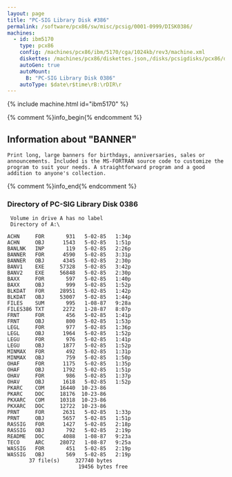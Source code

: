 ```yaml
---
layout: page
title: "PC-SIG Library Disk #386"
permalink: /software/pcx86/sw/misc/pcsig/0001-0999/DISK0386/
machines:
  - id: ibm5170
    type: pcx86
    config: /machines/pcx86/ibm/5170/cga/1024kb/rev3/machine.xml
    diskettes: /machines/pcx86/diskettes.json,/disks/pcsigdisks/pcx86/diskettes.json
    autoGen: true
    autoMount:
      B: "PC-SIG Library Disk 0386"
    autoType: $date\r$time\rB:\rDIR\r
---
```


{% include machine.html id="ibm5170" %}

{% comment %}info_begin{% endcomment %}

## Information about "BANNER"

    Print long, large banners for birthdays, anniversaries, sales or
    announcements. Included is the MS-FORTRAN source code to customize the
    program to suit your needs. A straightforward program and a good
    addition to anyone's collection.
{% comment %}info_end{% endcomment %}


### Directory of PC-SIG Library Disk 0386

     Volume in drive A has no label
     Directory of A:\

    ACHN     FOR       931   5-02-85   1:34p
    ACHN     OBJ      1543   5-02-85   1:51p
    BANLNK   INP       119   5-02-85   2:26p
    BANNER   FOR      4590   5-02-85   3:31p
    BANNER   OBJ      4345   5-02-85   2:30p
    BANV1    EXE     57328   5-02-85   3:42p
    BANV2    EXE     56848   5-02-85   2:30p
    BAXX     FOR       597   5-02-85   1:40p
    BAXX     OBJ       999   5-02-85   1:52p
    BLKDAT   FOR     28951   5-02-85   1:42p
    BLKDAT   OBJ     53007   5-02-85   1:44p
    FILES    SUM       995   1-08-87   9:28a
    FILES386 TXT      2272   1-28-87   8:07p
    FRNT     FOR       456   5-02-85   1:41p
    FRNT     OBJ       800   5-02-85   1:53p
    LEGL     FOR       977   5-02-85   1:36p
    LEGL     OBJ      1964   5-02-85   1:52p
    LEGU     FOR       976   5-02-85   1:41p
    LEGU     OBJ      1877   5-02-85   1:52p
    MINMAX   FOR       492   5-02-85   1:31p
    MINMAX   OBJ       759   5-02-85   1:50p
    OHAF     FOR      1175   5-02-85   1:35p
    OHAF     OBJ      1792   5-02-85   1:51p
    OHAV     FOR       986   5-02-85   1:37p
    OHAV     OBJ      1618   5-02-85   1:52p
    PKARC    COM     16440  10-23-86
    PKARC    DOC     18176  10-23-86
    PKXARC   COM     10318  10-23-86
    PKXARC   DOC     12722  10-23-86
    PRNT     FOR      2631   5-02-85   1:33p
    PRNT     OBJ      5657   5-02-85   1:51p
    RASSIG   FOR      1427   5-02-85   2:18p
    RASSIG   OBJ       792   5-02-85   2:19p
    README   DOC      4088   1-08-87   9:23a
    TECO     ARC     28072   1-08-87   9:25a
    WASSIG   FOR       451   5-02-85   2:19p
    WASSIG   OBJ       569   5-02-85   2:19p
           37 file(s)     327740 bytes
                           19456 bytes free

